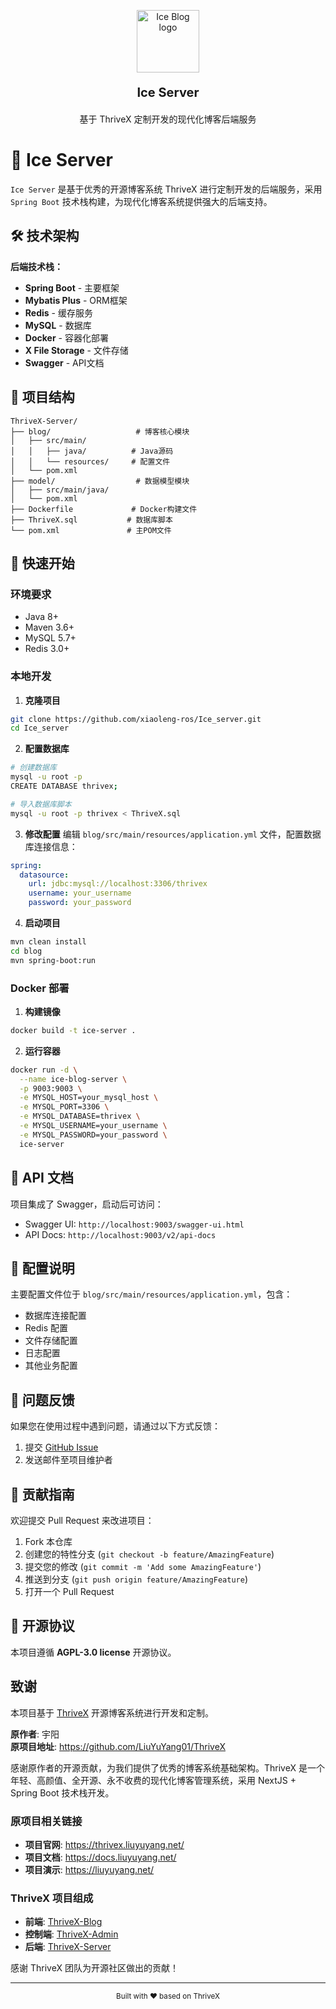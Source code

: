 <p align="center">
    <a href="https://github.com/xiaoleng-ros/Ice_server" target="_blank">
        <img width="100" src="https://bu.dusays.com/2024/11/17/6739adf188f64.png" alt="Ice Blog logo" style="width:100px" />
    </a>
</p>

<p align="center" style="font-size:20px; font-weight:700;">Ice Server</p>

<p align="center" style="margin-bottom:10px">基于 ThriveX 定制开发的现代化博客后端服务</p>

# 🎉 Ice Server

`Ice Server` 是基于优秀的开源博客系统 ThriveX 进行定制开发的后端服务，采用 `Spring Boot` 技术栈构建，为现代化博客系统提供强大的后端支持。

## 🛠️ 技术架构

**后端技术栈：**
- **Spring Boot** - 主要框架
- **Mybatis Plus** - ORM框架
- **Redis** - 缓存服务
- **MySQL** - 数据库
- **Docker** - 容器化部署
- **X File Storage** - 文件存储
- **Swagger** - API文档

## 📁 项目结构

```
ThriveX-Server/
├── blog/                   # 博客核心模块
│   ├── src/main/
│   │   ├── java/          # Java源码
│   │   └── resources/     # 配置文件
│   └── pom.xml
├── model/                  # 数据模型模块
│   ├── src/main/java/
│   └── pom.xml
├── Dockerfile             # Docker构建文件
├── ThriveX.sql           # 数据库脚本
└── pom.xml               # 主POM文件
```

## 🚀 快速开始

### 环境要求

- Java 8+
- Maven 3.6+
- MySQL 5.7+
- Redis 3.0+

### 本地开发

1. **克隆项目**
```bash
git clone https://github.com/xiaoleng-ros/Ice_server.git
cd Ice_server
```

2. **配置数据库**
```bash
# 创建数据库
mysql -u root -p
CREATE DATABASE thrivex;

# 导入数据库脚本
mysql -u root -p thrivex < ThriveX.sql
```

3. **修改配置**
编辑 `blog/src/main/resources/application.yml` 文件，配置数据库连接信息：
```yaml
spring:
  datasource:
    url: jdbc:mysql://localhost:3306/thrivex
    username: your_username
    password: your_password
```

4. **启动项目**
```bash
mvn clean install
cd blog
mvn spring-boot:run
```

### Docker 部署

1. **构建镜像**
```bash
docker build -t ice-server .
```

2. **运行容器**
```bash
docker run -d \
  --name ice-blog-server \
  -p 9003:9003 \
  -e MYSQL_HOST=your_mysql_host \
  -e MYSQL_PORT=3306 \
  -e MYSQL_DATABASE=thrivex \
  -e MYSQL_USERNAME=your_username \
  -e MYSQL_PASSWORD=your_password \
  ice-server
```

## 📖 API 文档

项目集成了 Swagger，启动后可访问：
- Swagger UI: `http://localhost:9003/swagger-ui.html`
- API Docs: `http://localhost:9003/v2/api-docs`

## 🔧 配置说明

主要配置文件位于 `blog/src/main/resources/application.yml`，包含：

- 数据库连接配置
- Redis 配置
- 文件存储配置
- 日志配置
- 其他业务配置

## 🐛 问题反馈

如果您在使用过程中遇到问题，请通过以下方式反馈：

1. 提交 [GitHub Issue](https://github.com/xiaoleng-ros/Ice_server/issues)
2. 发送邮件至项目维护者

## 🤝 贡献指南

欢迎提交 Pull Request 来改进项目：

1. Fork 本仓库
2. 创建您的特性分支 (`git checkout -b feature/AmazingFeature`)
3. 提交您的修改 (`git commit -m 'Add some AmazingFeature'`)
4. 推送到分支 (`git push origin feature/AmazingFeature`)
5. 打开一个 Pull Request

## 📄 开源协议

本项目遵循 **AGPL-3.0 license** 开源协议。

## 致谢

本项目基于 [ThriveX](https://github.com/LiuYuYang01/ThriveX) 开源博客系统进行开发和定制。

**原作者**: 宇阳  
**原项目地址**: https://github.com/LiuYuYang01/ThriveX

感谢原作者的开源贡献，为我们提供了优秀的博客系统基础架构。ThriveX 是一个年轻、高颜值、全开源、永不收费的现代化博客管理系统，采用 NextJS + Spring Boot 技术栈开发。

### 原项目相关链接

- **项目官网**: https://thrivex.liuyuyang.net/
- **项目文档**: https://docs.liuyuyang.net/
- **项目演示**: https://liuyuyang.net/

### ThriveX 项目组成

- **前端**: [ThriveX-Blog](https://github.com/LiuYuYang01/ThriveX-Blog)
- **控制端**: [ThriveX-Admin](https://github.com/LiuYuYang01/ThriveX-Admin)  
- **后端**: [ThriveX-Server](https://github.com/LiuYuYang01/ThriveX-Server)

感谢 ThriveX 团队为开源社区做出的贡献！

---

<p align="center">
  <sub>Built with ❤️ based on ThriveX</sub>
</p>